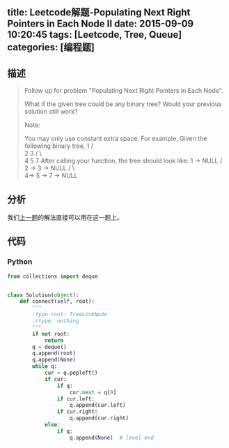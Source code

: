title: Leetcode解题-Populating Next Right Pointers in Each Node II
date: 2015-09-09 10:20:45
tags: [Leetcode, Tree, Queue]
categories: [编程题]
---

## 描述
> Follow up for problem "Populating Next Right Pointers in Each Node".
>
> What if the given tree could be any binary tree? Would your previous solution still work?
>
> Note:
>
> You may only use constant extra space.
> For example,
> Given the following binary tree,
>          1
>        /  \
>       2    3
>      / \    \
>     4   5    7
> After calling your function, the tree should look like:
>          1 -> NULL
>        /  \
>       2 -> 3 -> NULL
>      / \    \
>     4-> 5 -> 7 -> NULL

## 分析
我们[上一题][1]的解法直接可以用在这一题上。

## 代码
### Python
```python
from collections import deque


class Solution(object):
    def connect(self, root):
        """
        :type root: TreeLinkNode
        :rtype: nothing
        """
        if not root:
            return
        q = deque()
        q.append(root)
        q.append(None)
        while q:
            cur = q.popleft()
            if cur:
                if q:
                    cur.next = q[0]
                if cur.left:
                    q.append(cur.left)
                if cur.right:
                    q.append(cur.right)
            else:
                if q:
                    q.append(None)  # level end
```

[1]: /2015/09/08/populating-next-right-pointers-in-each-node/
